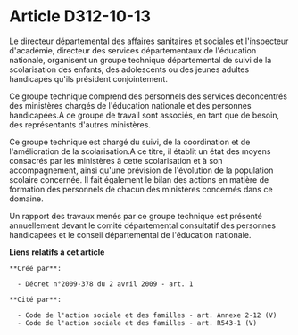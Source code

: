 # Article D312-10-13

Le directeur départemental des affaires sanitaires et sociales et l'inspecteur d'académie, directeur des services
départementaux de l'éducation nationale, organisent un groupe technique départemental de suivi de la scolarisation des
enfants, des adolescents ou des jeunes adultes handicapés qu'ils président conjointement. 

Ce groupe technique comprend des personnels des services déconcentrés des ministères chargés de l'éducation nationale et des
personnes handicapées.A ce groupe de travail sont associés, en tant que de besoin, des représentants d'autres ministères. 

Ce groupe technique est chargé du suivi, de la coordination et de l'amélioration de la scolarisation.A ce titre, il établit
un état des moyens consacrés par les ministères à cette scolarisation et à son accompagnement, ainsi qu'une prévision de
l'évolution de la population scolaire concernée. Il fait également le bilan des actions en matière de formation des
personnels de chacun des ministères concernés dans ce domaine. 

Un rapport des travaux menés par ce groupe technique est présenté annuellement devant le comité départemental consultatif des
personnes handicapées et le conseil départemental de l'éducation nationale.

**Liens relatifs à cet article**

	**Créé par**:

	  - Décret n°2009-378 du 2 avril 2009 - art. 1

	**Cité par**:

	  - Code de l'action sociale et des familles - art. Annexe 2-12 (V)
	  - Code de l'action sociale et des familles - art. R543-1 (V)
